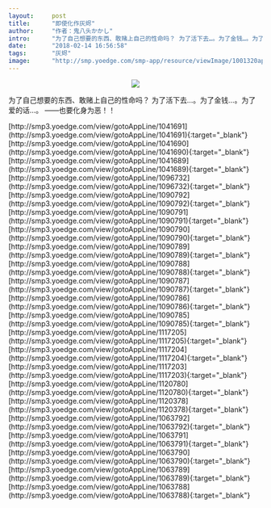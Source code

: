 ```yaml
---
layout:     post
title:      "即使化作灰烬"
author:     "作者：鬼八头かかし"
intro:      "为了自己想要的东西、敢赌上自己的性命吗？ 为了活下去…。为了金钱…。为了爱的话…。 ——也要化身为恶！！"
date:       "2018-02-14 16:56:58"
tags:       "灰烬"
image:      "http://smp.yoedge.com/smp-app/resource/viewImage/1001320appline.png"
---
```

<div style="text-align: center">
<p><img src="http://smp.yoedge.com/smp-app/resource/viewImage/1001320appline.png"/></p>
</div>
<p class="post-meta">
<span>为了自己想要的东西、敢赌上自己的性命吗？ 为了活下去…。为了金钱…。为了爱的话…。 ——也要化身为恶！！</span>
</p>
[http://smp3.yoedge.com/view/gotoAppLine/1041691](http://smp3.yoedge.com/view/gotoAppLine/1041691){:target="_blank"}
[http://smp3.yoedge.com/view/gotoAppLine/1041690](http://smp3.yoedge.com/view/gotoAppLine/1041690){:target="_blank"}
[http://smp3.yoedge.com/view/gotoAppLine/1041689](http://smp3.yoedge.com/view/gotoAppLine/1041689){:target="_blank"}
[http://smp3.yoedge.com/view/gotoAppLine/1096732](http://smp3.yoedge.com/view/gotoAppLine/1096732){:target="_blank"}
[http://smp3.yoedge.com/view/gotoAppLine/1090792](http://smp3.yoedge.com/view/gotoAppLine/1090792){:target="_blank"}
[http://smp3.yoedge.com/view/gotoAppLine/1090791](http://smp3.yoedge.com/view/gotoAppLine/1090791){:target="_blank"}
[http://smp3.yoedge.com/view/gotoAppLine/1090790](http://smp3.yoedge.com/view/gotoAppLine/1090790){:target="_blank"}
[http://smp3.yoedge.com/view/gotoAppLine/1090789](http://smp3.yoedge.com/view/gotoAppLine/1090789){:target="_blank"}
[http://smp3.yoedge.com/view/gotoAppLine/1090788](http://smp3.yoedge.com/view/gotoAppLine/1090788){:target="_blank"}
[http://smp3.yoedge.com/view/gotoAppLine/1090787](http://smp3.yoedge.com/view/gotoAppLine/1090787){:target="_blank"}
[http://smp3.yoedge.com/view/gotoAppLine/1090786](http://smp3.yoedge.com/view/gotoAppLine/1090786){:target="_blank"}
[http://smp3.yoedge.com/view/gotoAppLine/1090785](http://smp3.yoedge.com/view/gotoAppLine/1090785){:target="_blank"}
[http://smp3.yoedge.com/view/gotoAppLine/1117205](http://smp3.yoedge.com/view/gotoAppLine/1117205){:target="_blank"}
[http://smp3.yoedge.com/view/gotoAppLine/1117204](http://smp3.yoedge.com/view/gotoAppLine/1117204){:target="_blank"}
[http://smp3.yoedge.com/view/gotoAppLine/1117203](http://smp3.yoedge.com/view/gotoAppLine/1117203){:target="_blank"}
[http://smp3.yoedge.com/view/gotoAppLine/1120780](http://smp3.yoedge.com/view/gotoAppLine/1120780){:target="_blank"}
[http://smp3.yoedge.com/view/gotoAppLine/1120378](http://smp3.yoedge.com/view/gotoAppLine/1120378){:target="_blank"}
[http://smp3.yoedge.com/view/gotoAppLine/1063792](http://smp3.yoedge.com/view/gotoAppLine/1063792){:target="_blank"}
[http://smp3.yoedge.com/view/gotoAppLine/1063791](http://smp3.yoedge.com/view/gotoAppLine/1063791){:target="_blank"}
[http://smp3.yoedge.com/view/gotoAppLine/1063790](http://smp3.yoedge.com/view/gotoAppLine/1063790){:target="_blank"}
[http://smp3.yoedge.com/view/gotoAppLine/1063789](http://smp3.yoedge.com/view/gotoAppLine/1063789){:target="_blank"}
[http://smp3.yoedge.com/view/gotoAppLine/1063788](http://smp3.yoedge.com/view/gotoAppLine/1063788){:target="_blank"}


